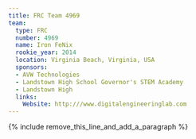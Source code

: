 ```yaml
---
title: FRC Team 4969
team:
  type: FRC
  number: 4969
  name: Iron FeNix
  rookie_year: 2014
  location: Virginia Beach, Virginia, USA
  sponsors:
  - AVW Technologies
  - Landstown High School Governor's STEM Academy
  - Landstown High
  links:
    Website: http:///www.digitalengineeringlab.com
---
```


{% include remove_this_line_and_add_a_paragraph %}